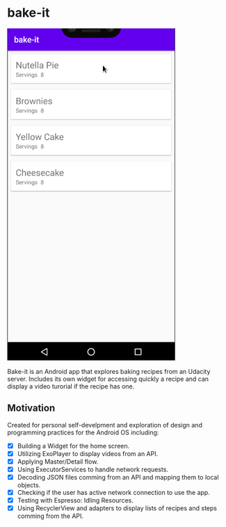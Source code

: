 # bake-it
![alt-text](etc/1298392.gif)

Bake-it is an Android app that explores baking recipes from an Udacity server. Includes its own widget for accessing quickly a recipe and can display a video turorial if the recipe has one.
 
## Motivation
Created for personal self-develpment and exploration of design and programming practices for the Android OS including:

- [x] Building a Widget for the home screen.
- [x] Utilizing ExoPlayer to display videos from an API.
- [x] Applying Master/Detail flow.
- [x] Using ExecutorServices to handle network requests.
- [x] Decoding JSON files comming from an API and mapping them to local objects.
- [x] Checking if the user has active network connection to use the app.
- [x] Testing with Espresso: Idling Resources.
- [x] Using RecyclerView and adapters to display lists of recipes and steps comming from the API.
